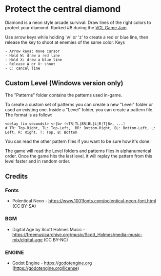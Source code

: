 # Protect the central diamond

Diamond is a neon style arcade survival. Draw lines of the right colors to protect your diamond.
Ranked #8 during the [VGL Game Jam](https://itch.io/jam/vgl-game-jam-2021).

Use arrow keys while holding 'w' or 'z' to create a red or blue line, then release the key to shoot at enemies of the same color.
Keys

    - Arrow keys: move cursor
    - Hold W: draw a red line
    - Hold X: draw a blue line
    - Release W or X: shoot
    - C: cancel line

## Custom Level (Windows version only)

The "Patterns" folder contains the patterns used in-game.

To create a custom set of patterns you can create a new "Level" folder or used an existing one. Inside a "Level" folder, you can create a pattern file. The format is as follow:

```
<delay (in seconds)> <r|b> (<TR|TL|BR|BL|L|R|T|B>, ...)
# TR: Top-Right, TL: Top-Left,  BR: Bottom-Right, BL: Bottom-Left, L: Left, R: Right, T: Top, B: Bottom
```

You can read the other pattern files if you want to be sure how it's done.

The game will read the Level folders and patterns files in alphanumerical order. Once the game hits the last level, it will replay the pattern from this level faster and in random order.

## Credits

### Fonts

- Polentical Neon - https://www.1001fonts.com/polentical-neon-font.html (CC BY-SA)

### BGM

- Digital Age by Scott Holmes Music - https://freemusicarchive.org/music/Scott_Holmes/media-music-mix/digital-age (CC BY-NC)

### ENGINE

- Godot Engine - https://godotengine.org (https://godotengine.org/license)
